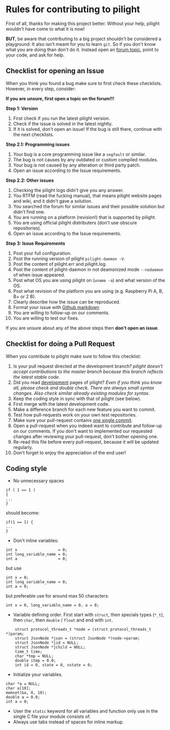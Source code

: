 Rules for contributing to pilight
=================================
First of all, thanks for making this project better. Without your help, pilight wouldn't have come to what it is now!

**BUT**, be aware that contributing to a big project shouldn't be considered a playground. It also isn't meant for you to learn `git`. So if you don't know what you are doing than don't do it. Instead open an [forum topic](http://forum.pilight.org), point to your code, and ask for help.

Checklist for opening an Issue
--------
When you think you found a bug make sure to first check these checklists. However, in every step, consider:

**If you are unsure, first open a topic on the forum!!!**

**Step 1: Version**

1. First check if you run the latest pilight version.
2. Check if the issue is solved in the latest nightly.
3. If it is solved, don't open an issue! If the bug is still there, continue with the next checklists.

**Step 2.1: Programming issues**

1. Your bug is a core programming issue like a `segfault` or similar.
2. The bug is not causes by any outdated or custom compiled modules.
3. Your bug is not caused by any alteration or third party patch.
4. Open an issue according to the Issue requirements.

**Step 2.2: Other issues**

1. Checking the pilight logs didn't give you any answer.
2. You RTFM (read the fucking manual), that means pilight website pages and wiki, and it didn't gave a solution.
2. You searched the forum for similar issues and their possible solution but didn't find one.
3. You are running on a platform (revision!) that is supported by pilight.
4. You are using official pilight distributers (don't use obscure repositories).
4. Open an issue according to the Issue requirements.

**Step 3: Issue Requirements**

1. Post your full configuration.
2. Post the running version of pilight `pilight-daemon -V`.
3. Post the content of pilight.err and pilight.log.
4. Post the content of pilight-daemon in not deamonized mode `--nodaemon` of when issue appeared.
5. Post what OS you are using pilight on (`uname -a`) and what version of the OS.
6. Post what revision of the platform you are using (e.g. Raspberry Pi A, B, B+ or 2 B). 
6. Clearly describe how the issue can be reproduced.
7. Format your issue with [Github markdown](https://help.github.com/articles/github-flavored-markdown/)
8. You are willing to follow-up on our comments.
9. You are willing to test our fixes.

If you are unsure about any of the above steps then **don't open an issue**.

Checklist for doing a Pull Request
---------
When you contribute to pilight make sure to follow this checklist:

1. Is your pull request directed at the development branch?
*pilight doesn't accept contributions to the master branch because this branch reflects the latest stable code.*
2. Did you read [development](http://www.pilight.org/development/modules/) pages of pilight?
*Even if you think you know all, please check and double check. There are always small syntax changes. Also check similar already existing modules for syntax.*
3. Keep the coding style in sync with that of pilight (see below).
4. First merge with the latest development code.
5. Make a difference branch for each new feature you want to commit.
6. Test how pull-requests work on your own test repositories.
7. Make sure your pull-request contains [one single commit](http://eli.thegreenplace.net/2014/02/19/squashing-github-pull-requests-into-a-single-commit).
8. Open a pull-request when you indeed want to contribute and follow-up on our comments. If you don't want to implemented our requested changes after reviewing your pull-request, don't bother opening one.
9. Re-read this file before every pull-request, because it will be updated regularly.
10. Don't forget to enjoy the appreciation of the end user!

Coding style
-----
- No unnecessary spaces
```
if ( 1 == 1 )
{
...
}
```
should become:
```
if(1 == 1) {
...
}
```
- Don't inline variables:
```
int x                  = 0;
int long_variable_name = 0;
int a                  = 0;
```
but use
```
int x =	0;
int long_variable_name = 0;
int a = 0;
```
but preferable use for around max 50 characters:
```
int x = 0, long_variable_name = 0, a = 0;
```
- Variable defining order.
First start with `struct`, then specials types (`*_t`), then `char`, then `double` / `float` and end with `int`.
```
	struct protocol_threads_t *node = (struct protocol_threads_t *)param;
	struct JsonNode *json = (struct JsonNode *)node->param;
	struct JsonNode *jid = NULL;
	struct JsonNode *jchild = NULL;
	time_t time;
	char *tmp = NULL;
	double itmp = 0.0;
	int id = 0, state = 0, nstate = 0;
```
- Initialize your variables.
```
char *a = NULL;
char a[10];
memset(&a, 0, 10);
double a = 0.0;
int a = 0;
```
- User the `static` keyword for all variables and function only use in the single C file your module consists of.
- Always use tabs instead of spaces for inline markup.

